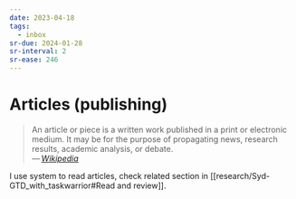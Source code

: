 ```yaml
---
date: 2023-04-18
tags:
  - inbox
sr-due: 2024-01-28
sr-interval: 2
sr-ease: 246
---
```


# Articles (publishing)

> An article or piece is a written work published in a print or electronic
> medium. It may be for the purpose of propagating news, research results,
> academic analysis, or debate.\
> — <cite>[Wikipedia](https://en.wikipedia.org/wiki/Article)</cite>

I use system to read articles, check related section in
[[research/Syd-GTD_with_taskwarrior#Read and review]].
